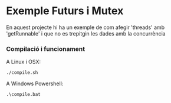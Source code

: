 # Exemple Futurs i Mutex #

En aquest projecte hi ha un exemple de com afegir 'threads' amb 'getRunnable' i que no es trepitgin les dades amb la concurrència

### Compilació i funcionament ###

A Linux i OSX:

```
./compile.sh
```

A Windows Powershell:

```
.\compile.bat
```
